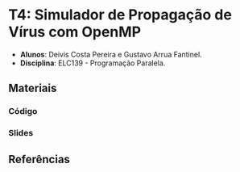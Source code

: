 # T4: Simulador de Propagação de Vírus com OpenMP

-   **Alunos**: Deivis Costa Pereira e Gustavo Arrua Fantinel.
-   **Disciplina**: ELC139 - Programação Paralela.

## Materiais

### Código

### Slides

## Referências
